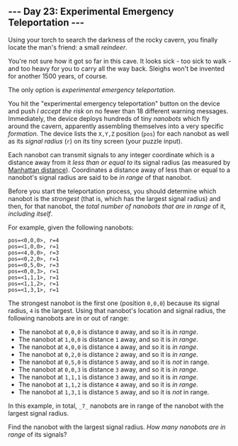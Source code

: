 ﻿## --- Day 23: Experimental Emergency Teleportation ---

Using your torch to search the darkness of the rocky cavern, you finally locate the man's friend: a small  _reindeer_.

You're not sure how it got so far in this cave. It looks sick - too sick to walk - and too heavy for you to carry all the way back. Sleighs won't be invented for another 1500 years, of course.

The only option is  _experimental emergency teleportation_.

You hit the "experimental emergency teleportation"  button  on the device and push  _I accept the risk_  on no fewer than 18 different warning messages. Immediately, the device deploys hundreds of tiny  _nanobots_  which fly around the cavern, apparently assembling themselves into a very specific  _formation_. The device lists the  `X,Y,Z`  position (`pos`) for each nanobot as well as its  _signal radius_  (`r`) on its tiny screen (your puzzle input).

Each nanobot can transmit signals to any integer coordinate which is a distance away from it  _less than or equal to_  its signal radius (as measured by  [Manhattan distance](https://en.wikipedia.org/wiki/Taxicab_geometry)). Coordinates a distance away of less than or equal to a nanobot's signal radius are said to be  _in range_  of that nanobot.

Before you start the teleportation process, you should determine which nanobot is the  _strongest_  (that is, which has the largest signal radius) and then, for that nanobot, the  _total number of nanobots that are in range_  of it,  _including itself_.

For example, given the following nanobots:

```
pos=<0,0,0>, r=4
pos=<1,0,0>, r=1
pos=<4,0,0>, r=3
pos=<0,2,0>, r=1
pos=<0,5,0>, r=3
pos=<0,0,3>, r=1
pos=<1,1,1>, r=1
pos=<1,1,2>, r=1
pos=<1,3,1>, r=1

```

The strongest nanobot is the first one (position  `0,0,0`) because its signal radius,  `4`  is the largest. Using that nanobot's location and signal radius, the following nanobots are in or out of range:

-   The nanobot at  `0,0,0`  is distance  `0`  away, and so it is  _in range_.
-   The nanobot at  `1,0,0`  is distance  `1`  away, and so it is  _in range_.
-   The nanobot at  `4,0,0`  is distance  `4`  away, and so it is  _in range_.
-   The nanobot at  `0,2,0`  is distance  `2`  away, and so it is  _in range_.
-   The nanobot at  `0,5,0`  is distance  `5`  away, and so it is  _not_  in range.
-   The nanobot at  `0,0,3`  is distance  `3`  away, and so it is  _in range_.
-   The nanobot at  `1,1,1`  is distance  `3`  away, and so it is  _in range_.
-   The nanobot at  `1,1,2`  is distance  `4`  away, and so it is  _in range_.
-   The nanobot at  `1,3,1`  is distance  `5`  away, and so it is  _not_  in range.

In this example, in total,  `_7_`  nanobots are in range of the nanobot with the largest signal radius.

Find the nanobot with the largest signal radius.  _How many nanobots are in range_  of its signals?